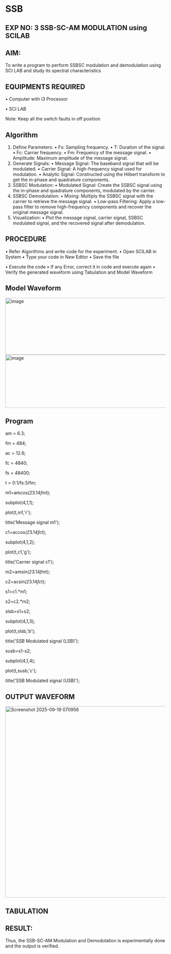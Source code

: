 # SSB

## EXP NO: 3	SSB-SC-AM MODULATION using SCILAB

## AIM:

To write a program to perform SSBSC modulation and demodulation using SCI LAB and study its spectral characteristics

## EQUIPMENTS REQUIRED

•	Computer with i3 Processor

•	SCI LAB

Note: Keep all the switch faults in off position


## Algorithm
1.	Define Parameters:
•	Fs: Sampling frequency.
•	T: Duration of the signal.
•	Fc: Carrier frequency.
•	Fm: Frequency of the message signal.
•	Amplitude: Maximum amplitude of the message signal.
2.	Generate Signals:
•	Message Signal: The baseband signal that will be modulated.
•	Carrier Signal: A high-frequency signal used for modulation.
•	Analytic Signal: Constructed using the Hilbert transform to get the in-phase and quadrature components.
3.	SSBSC Modulation:
•	Modulated Signal: Create the SSBSC signal using the in-phase and quadrature components, modulated by the carrier.
4.	SSBSC Demodulation:
•	Mixing: Multiply the SSBSC signal with the carrier to retrieve the message signal.
•	Low-pass Filtering: Apply a low-pass filter to remove high-frequency components and recover the original message signal.
5.	Visualization:
•	Plot the message signal, carrier signal, SSBSC modulated signal, and the recovered signal after demodulation.


## PROCEDURE

•	Refer Algorithms and write code for the experiment.
•	Open SCILAB in System
•	Type your code in New Editor
•	Save the file
 
•	Execute the code
•	If any Error, correct it in code and execute again
•	Verify the generated waveform using Tabulation and Model Waveform

## Model Waveform

<img width="704" height="178" alt="image" src="https://github.com/user-attachments/assets/32ee29b3-0d95-4192-9762-972d50c05c90" />
<img width="706" height="167" alt="image" src="https://github.com/user-attachments/assets/bff0d8fd-d679-444e-af37-0b34585853c1" />

## Program

am = 6.3;

fm = 484;

ac = 12.6;

fc = 4840;

fs = 48400;

t = 0:1/fs:3/fm;

m1=am*cos(2*3.14*fm*t);

subplot(4,1,1);

plot(t,m1,'r');

title('Message signal m1');

c1=ac*cos(2*3.14*fc*t);

subplot(4,1,2);

plot(t,c1,'g');

title('Carrier signal c1');

m2=am*sin(2*3.14*fm*t);

c2=ac*sin(2*3.14*fc*t);

s1=c1.*m1;

s2=c2.*m2;

slsb=s1+s2;

subplot(4,1,3);

plot(t,slsb,'b');

title('SSB Modulated signal (LSB)');

susb=s1-s2;

subplot(4,1,4);

plot(t,susb,'c');

title('SSB Modulated signal (USB)');

## OUTPUT WAVEFORM

<img width="600" height="600" alt="Screenshot 2025-09-19 070956" src="https://github.com/user-attachments/assets/366b8e05-0c39-4129-9dc6-cad393957cc1" />


## TABULATION









## RESULT:

Thus, the SSB-SC-AM Modulation and Demodulation is experimentally done and the output is verified.





